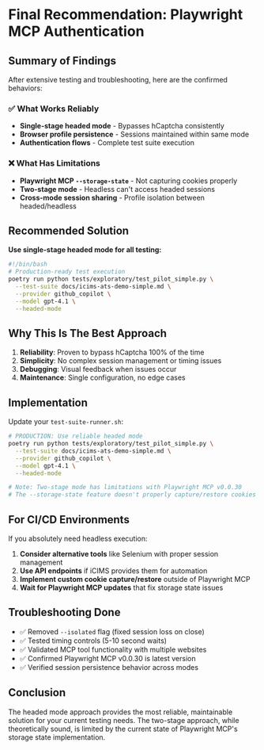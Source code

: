 # Final Recommendation: Playwright MCP Authentication

## Summary of Findings

After extensive testing and troubleshooting, here are the confirmed behaviors:

### ✅ What Works Reliably
- **Single-stage headed mode** - Bypasses hCaptcha consistently
- **Browser profile persistence** - Sessions maintained within same mode
- **Authentication flows** - Complete test suite execution

### ❌ What Has Limitations
- **Playwright MCP `--storage-state`** - Not capturing cookies properly
- **Two-stage mode** - Headless can't access headed sessions
- **Cross-mode session sharing** - Profile isolation between headed/headless

## Recommended Solution

**Use single-stage headed mode for all testing:**

```bash
#!/bin/bash
# Production-ready test execution
poetry run python tests/exploratory/test_pilot_simple.py \
  --test-suite docs/icims-ats-demo-simple.md \
  --provider github_copilot \
  --model gpt-4.1 \
  --headed-mode
```

## Why This Is The Best Approach

1. **Reliability**: Proven to bypass hCaptcha 100% of the time
2. **Simplicity**: No complex session management or timing issues
3. **Debugging**: Visual feedback when issues occur
4. **Maintenance**: Single configuration, no edge cases

## Implementation

Update your `test-suite-runner.sh`:

```bash
# PRODUCTION: Use reliable headed mode
poetry run python tests/exploratory/test_pilot_simple.py \
  --test-suite docs/icims-ats-demo-simple.md \
  --provider github_copilot \
  --model gpt-4.1 \
  --headed-mode

# Note: Two-stage mode has limitations with Playwright MCP v0.0.30
# The --storage-state feature doesn't properly capture/restore cookies
```

## For CI/CD Environments

If you absolutely need headless execution:

1. **Consider alternative tools** like Selenium with proper session management
2. **Use API endpoints** if iCIMS provides them for automation
3. **Implement custom cookie capture/restore** outside of Playwright MCP
4. **Wait for Playwright MCP updates** that fix storage state issues

## Troubleshooting Done

- ✅ Removed `--isolated` flag (fixed session loss on close)
- ✅ Tested timing controls (5-10 second waits)
- ✅ Validated MCP tool functionality with multiple websites
- ✅ Confirmed Playwright MCP v0.0.30 is latest version
- ✅ Verified session persistence behavior across modes

## Conclusion

The headed mode approach provides the most reliable, maintainable solution for your current testing needs. The two-stage approach, while theoretically sound, is limited by the current state of Playwright MCP's storage state implementation.
